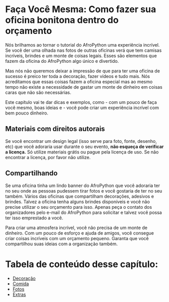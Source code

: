 # Faça Você Mesma: Como fazer sua oficina bonitona dentro do orçamento

Nós brilhamos ao tornar o tutorial do AfroPython uma experiência incrível. Se você der uma olhada nas fotos de outras oficinas verá que tem camisas incríveis, brindes e um monte de coisas legais. Esses são elementos que fazem da oficina do AfroPython algo único e divertido.

Mas nós não queremos deixar a impressão de que para ter uma oficina de sucesso é preico ter toda a decoração, fazer vídeos e tudo mais. Nós acreditamos que essas coisas fazem a oficina especial mas ao mesmo tempo não existe a necessidade de gastar um monte de dinheiro em coisas caras que não são necessárias.

Este capítulo vai te dar dicas e exemplos, como - com um pouco de faça você mesmo, boas ideias e - você pode criar um experiência incrível com bem pouco dinheiro.

## Materiais com direitos autorais

Se você encontrar um design legal (isso serve para foto, fonte, desenho, etc) que você adoraria usar durante o seu evento, **não esqueça de verificar a licença.** Só utilize materiais grátis ou pague pela licença de uso. Se não encontrar a licença, por favor não utilize.

## Compartilhando

Se uma oficina tinha um lindo banner do AfroPython que você adoraria ter no seu onde as pessoas pudessem tirar fotos e você gostaria de ter no seu também. Vários das oficinas que compartilham decorações, adesivos e brindes. Talvez a oficina tenha alguns brindes disponíveis e você não precise utilizar o seu orçamento para isso. Apenas peça o contato dos organizadores pelo e-mail do AfroPython para solicitar e talvez você possa ter isso emprestado a você.

Para criar uma atmosfera incrível, você não precisa de um monte de dinheiro. Com um pouco de esforço e ajuda de amigos, você consegue criar coisas incríveis com um orçamento pequeno. Garanta que você compartilhou suas ideias com a organização também.

# Tabela de conteúdo desse capítulo:

- [Decoração](decoração.md)
- [Comida](comida.md)
- [Fotos](fotos.md)
- [Extras](extras.md)
